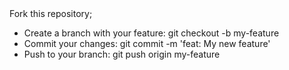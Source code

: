 <html>
<body>
Fork this repository;
  <ul>
<li>Create a branch with your feature: git checkout -b my-feature</li>
<li>Commit your changes: git commit -m 'feat: My new feature'</li>
<li>Push to your branch: git push origin my-feature</li>
     </ul>
  </body>
</html>
